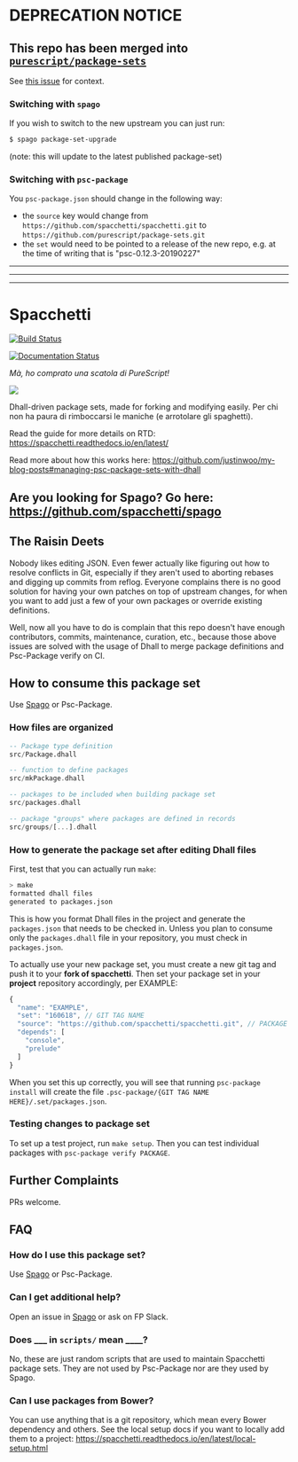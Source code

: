 # DEPRECATION NOTICE

## This repo has been merged into [`purescript/package-sets`](https://github.com/purescript/package-sets)

See [this issue](https://github.com/purescript/package-sets/issues/270) for context.

### Switching with `spago`

If you wish to switch to the new upstream you can just run:

```bash
$ spago package-set-upgrade
```
(note: this will update to the latest published package-set)

### Switching with `psc-package`

You `psc-package.json` should change in the following way:
- the `source` key would change from `https://github.com/spacchetti/spacchetti.git` to `https://github.com/purescript/package-sets.git`
- the `set` would need to be pointed to a release of the new repo, e.g. at the time of writing that is "psc-0.12.3-20190227"

<hr>
<hr>
<hr>


# Spacchetti

[![Build Status](https://travis-ci.org/spacchetti/spacchetti.svg?branch=master)](https://travis-ci.org/spacchetti/spacchetti)

[![Documentation Status](https://readthedocs.org/projects/spacchetti/badge/?version=latest)](https://spacchetti.readthedocs.io/en/latest/?badge=latest)

*Mà, ho comprato una scatola di PureScript!*

![](https://i.imgur.com/roCuNQ9.png)

Dhall-driven package sets, made for forking and modifying easily. Per chi non ha paura di rimboccarsi le maniche (e arrotolare gli spaghetti).

Read the guide for more details on RTD: <https://spacchetti.readthedocs.io/en/latest/>

Read more about how this works here: <https://github.com/justinwoo/my-blog-posts#managing-psc-package-sets-with-dhall>

## Are you looking for Spago? Go here: <https://github.com/spacchetti/spago>

## The Raisin Deets

Nobody likes editing JSON. Even fewer actually like figuring out how to resolve conflicts in Git, especially if they aren't used to aborting rebases and digging up commits from reflog. Everyone complains there is no good solution for having your own patches on top of upstream changes, for when you want to add just a few of your own packages or override existing definitions.

Well, now all you have to do is complain that this repo doesn't have enough contributors, commits, maintenance, curation, etc., because those above issues are solved with the usage of Dhall to merge package definitions and Psc-Package verify on CI.

## How to consume this package set

Use [Spago](https://github.com/spacchetti/spago) or Psc-Package.

### How files are organized

```hs
-- Package type definition
src/Package.dhall

-- function to define packages
src/mkPackage.dhall

-- packages to be included when building package set
src/packages.dhall

-- package "groups" where packages are defined in records
src/groups/[...].dhall
```

### How to generate the package set after editing Dhall files

First, test that you can actually run `make`:

```sh
> make
formatted dhall files
generated to packages.json
```

This is how you format Dhall files in the project and generate the `packages.json` that needs to be checked in. Unless you plan to consume only the `packages.dhall` file in your repository, you must check in `packages.json`.

To actually use your new package set, you must create a new git tag and push it to your **fork of spacchetti**. Then set your package set in your **project** repository accordingly, per EXAMPLE:

```js
{
  "name": "EXAMPLE",
  "set": "160618", // GIT TAG NAME
  "source": "https://github.com/spacchetti/spacchetti.git", // PACKAGE SET REPO URL
  "depends": [
    "console",
    "prelude"
  ]
}
```

When you set this up correctly, you will see that running `psc-package install` will create the file `.psc-package/{GIT TAG NAME HERE}/.set/packages.json`.

### Testing changes to package set

To set up a test project, run `make setup`. Then you can test individual packages with `psc-package verify PACKAGE`.

## Further Complaints

PRs welcome.

## FAQ

### How do I use this package set?

Use [Spago](https://github.com/spacchetti/spago) or Psc-Package.

### Can I get additional help?

Open an issue in [Spago](https://github.com/spacchetti/spago) or ask on FP Slack.

### Does ___ in `scripts/` mean ____?

No, these are just random scripts that are used to maintain Spacchetti package sets. They are not used by Psc-Package nor are they used by Spago.

### Can I use packages from Bower?

You can use anything that is a git repository, which mean every Bower dependency and others. See the local setup docs if you want to locally add them to a project: <https://spacchetti.readthedocs.io/en/latest/local-setup.html>
